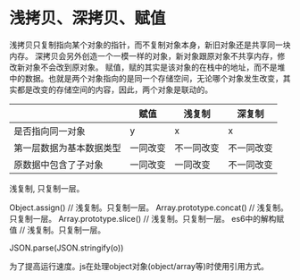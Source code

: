 # 浅拷贝、深拷贝、赋值

浅拷贝只复制指向某个对象的指针，而不复制对象本身，新旧对象还是共享同一块内存。
深拷贝会另外创造一个一模一样的对象，新对象跟原对象不共享内存，修改新对象不会改到原对象。
赋值，赋的其实是该对象的在栈中的地址，而不是堆中的数据。也就是两个对象指向的是同一个存储空间，无论哪个对象发生改变，其实都是改变的存储空间的内容，因此，两个对象是联动的。


||赋值|浅复制|深复制|
|-|-|-|-|
|是否指向同一对象|y|x|x|
|第一层数据为基本数据类型|一同改变|不一同改变|不一同改变|
|原数据中包含了子对象|一同改变|一同改变|不一同改变|

浅复制,
只复制一层。

Object.assign() // 浅复制。只复制一层。
Array.prototype.concat() // 浅复制。只复制一层。
Array.prototype.slice() // 浅复制。只复制一层。
es6中的解构赋值 // 浅复制。只复制一层。

JSON.parse(JSON.stringify(o))

为了提高运行速度。js在处理object对象(object/array等)时使用引用方式。
